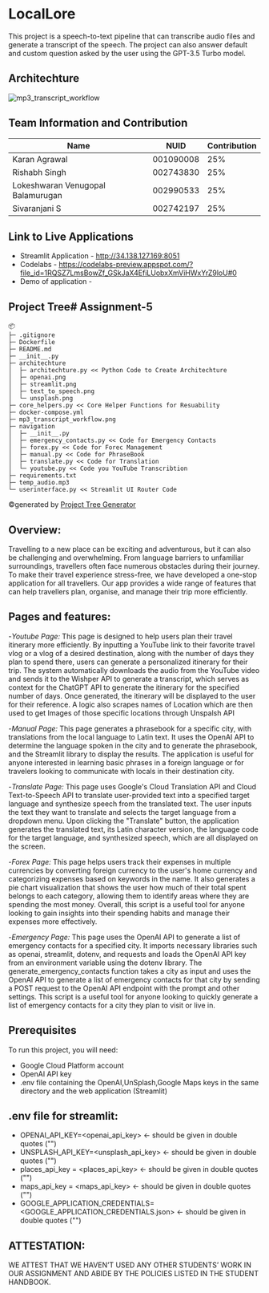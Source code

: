 # LocalLore

This project is a speech-to-text pipeline that can transcribe audio files and generate a transcript of the speech. The project can also answer default and custom question asked by the user using the GPT-3.5 Turbo model.

## Architechture
![mp3_transcript_workflow](https://user-images.githubusercontent.com/90572559/230643567-360520b8-b467-4367-ac05-d7d4bc65d6ed.png)


## Team Information and Contribution 

Name | NUID | Contribution 
--- | --- | --- |
Karan Agrawal | 001090008 | 25% 
Rishabh Singh | 002743830 | 25% 
Lokeshwaran Venugopal Balamurugan | 002990533 | 25% 
Sivaranjani S | 002742197 | 25% 

## Link to Live Applications 
- Streamlit Application - http://34.138.127.169:8051
- Codelabs - https://codelabs-preview.appspot.com/?file_id=1RQSZ7LmsBowZf_GSkJaX4EfiLUobxXmViHWxYrZ9loU#0
- Demo of application - 

## Project Tree# Assignment-5
```
📦 
├─ .gitignore
├─ Dockerfile
├─ README.md
├─ __init__.py
├─ architechture
│  ├─ architechture.py << Python Code to Create Architechture
│  ├─ openai.png
│  ├─ streamlit.png
│  ├─ text_to_speech.png
│  └─ unsplash.png
├─ core_helpers.py << Core Helper Functions for Resuability
├─ docker-compose.yml
├─ mp3_transcript_workflow.png
├─ navigation
│  ├─ __init__.py
│  ├─ emergency_contacts.py << Code for Emergency Contacts
│  ├─ forex.py << Code for Forec Management
│  ├─ manual.py << Code for PhraseBook
│  ├─ translate.py << Code for Translation
│  └─ youtube.py << Code you YouTube Transcribtion
├─ requirements.txt
├─ temp_audio.mp3
└─ userinterface.py << Streamlit UI Router Code
```
©generated by [Project Tree Generator](https://woochanleee.github.io/project-tree-generator)

## Overview:

Travelling to a new place can be exciting and adventurous, but it can also be challenging and overwhelming. From language barriers to unfamiliar surroundings, travellers often face numerous obstacles during their journey. To make their travel experience stress-free, we have developed a one-stop application for all travellers. Our app provides a wide range of features that can help travellers plan, organise, and manage their trip more efficiently.

## Pages and features:

-*Youtube Page:* This page is designed to help users plan their travel itinerary more efficiently. By inputting a YouTube link to their favorite travel vlog or a vlog of a desired destination, along with the number of days they plan to spend there, users can generate a personalized itinerary for their trip. The system automatically downloads the audio from the YouTube video and sends it to the Wishper API to generate a transcript, which serves as context for the ChatGPT API to generate the itinerary for the specified number of days. Once generated, the itinerary will be displayed to the user for their reference. A logic also scrapes names of Location which are then used to get Images of those specific locations through Unspalsh API

-*Manual Page:* This page generates a phrasebook for a specific city, with translations from the local language to Latin text. It uses the OpenAI API to determine the language spoken in the city and to generate the phrasebook, and the Streamlit library to display the results. The application is useful for anyone interested in learning basic phrases in a foreign language or for travelers looking to communicate with locals in their destination city.  

-*Translate Page:* This page uses Google's Cloud Translation API and Cloud Text-to-Speech API to translate user-provided text into a specified target language and synthesize speech from the translated text. The user inputs the text they want to translate and selects the target language from a dropdown menu. Upon clicking the "Translate" button, the application generates the translated text, its Latin character version, the language code for the target language, and synthesized speech, which are all displayed on the screen.

-*Forex Page:* This page helps users track their expenses in multiple currencies by converting foreign currency to the user's home currency and categorizing expenses based on keywords in the name. It also generates a pie chart visualization that shows the user how much of their total spent belongs to each category, allowing them to identify areas where they are spending the most money. Overall, this script is a useful tool for anyone looking to gain insights into their spending habits and manage their expenses more effectively.

-*Emergency Page:* This page uses the OpenAI API to generate a list of emergency contacts for a specified city. It imports necessary libraries such as openai, streamlit, dotenv, and requests and loads the OpenAI API key from an environment variable using the dotenv library. The generate_emergency_contacts function takes a city as input and uses the OpenAI API to generate a list of emergency contacts for that city by sending a POST request to the OpenAI API endpoint with the prompt and other settings. This script is a useful tool for anyone looking to quickly generate a list of emergency contacts for a city they plan to visit or live in.


## Prerequisites

To run this project, you will need:

- Google Cloud Platform account
- OpenAI API key
- .env file containing the OpenAI,UnSplash,Google Maps keys in the same directory and the web application (Streamlit)


## .env file for streamlit:
- OPENAI_API_KEY=<openai_api_key> <- should be given in double quotes ("")
- UNSPLASH_API_KEY=<unsplash_api_key> <- should be given in double quotes ("")
- places_api_key = <places_api_key> <- should be given in double quotes ("")
- maps_api_key = <maps_api_key> <- should be given in double quotes ("")
- GOOGLE_APPLICATION_CREDENTIALS= <GOOGLE_APPLICATION_CREDENTIALS.json> <- should be given in double quotes ("")


## ATTESTATION:
WE ATTEST THAT WE HAVEN’T USED ANY OTHER STUDENTS’ WORK IN OUR ASSIGNMENT AND ABIDE BY THE POLICIES LISTED IN THE STUDENT HANDBOOK.
